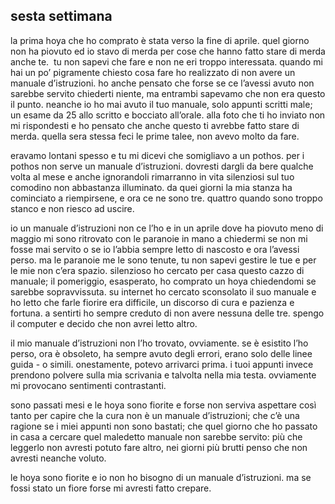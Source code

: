 
## sesta settimana

la prima hoya che ho comprato è stata verso la fine di aprile. quel giorno non ha piovuto ed io stavo di merda per cose che hanno fatto stare di merda anche te.  tu non sapevi che fare e non ne eri troppo interessata. quando mi hai un po’ pigramente chiesto cosa fare ho realizzato di non avere un manuale d’istruzioni. ho anche pensato che forse se ce l’avessi avuto non sarebbe servito chiederti niente, ma entrambi sapevamo che non era questo il punto. neanche io ho mai avuto il tuo manuale, solo appunti scritti male; un esame da 25 allo scritto e bocciato all’orale. alla foto che ti ho inviato non mi rispondesti e ho pensato che anche questo ti avrebbe fatto stare di merda. quella sera stessa feci le prime talee, non avevo molto da fare.

eravamo lontani spesso e tu mi dicevi che somigliavo a un pothos. per i pothos non serve un manuale d’istruzioni. dovresti dargli da bere qualche volta al mese e anche ignorandoli rimarranno in vita silenziosi sul tuo comodino non abbastanza illuminato. da quei giorni la mia stanza ha cominciato a riempirsene, e ora ce ne sono tre. quattro quando sono troppo stanco e non riesco ad uscire. 

io un manuale d’istruzioni non ce l’ho e in un aprile dove ha piovuto meno di maggio mi sono ritrovato con le paranoie in mano a chiedermi se non mi fosse mai servito o se io l’abbia sempre letto di nascosto e ora l’avessi perso. ma le paranoie me le sono tenute, tu non sapevi gestire le tue e per le mie non c’era spazio. silenzioso ho cercato per casa questo cazzo di manuale; il pomeriggio, esasperato, ho comprato un hoya chiedendomi se sarebbe sopravvissuta. su internet ho cercato sconsolato il suo manuale e ho letto che farle fiorire era difficile, un discorso di cura e pazienza e fortuna. a sentirti ho sempre creduto di non avere nessuna delle tre. spengo il computer e decido che non avrei letto altro.

il mio manuale d’istruzioni non l’ho trovato, ovviamente. se è esistito l’ho perso, ora è obsoleto, ha sempre avuto degli errori, erano solo delle linee guida - o simili. onestamente, potevo arrivarci prima. i tuoi appunti invece prendono polvere sulla mia scrivania e talvolta nella mia testa. ovviamente mi provocano sentimenti contrastanti.

sono passati mesi e le hoya sono fiorite e forse non serviva aspettare così tanto per capire che la cura non è un manuale d’istruzioni; che c’è una ragione se i miei appunti non sono bastati; che quel giorno che ho passato in casa a cercare quel maledetto manuale non sarebbe servito: più che leggerlo non avresti potuto fare altro, nei giorni più brutti penso che non avresti neanche voluto. 

le hoya sono fiorite e io non ho bisogno di un manuale d’istruzioni. ma se fossi stato un fiore forse mi avresti fatto crepare.


